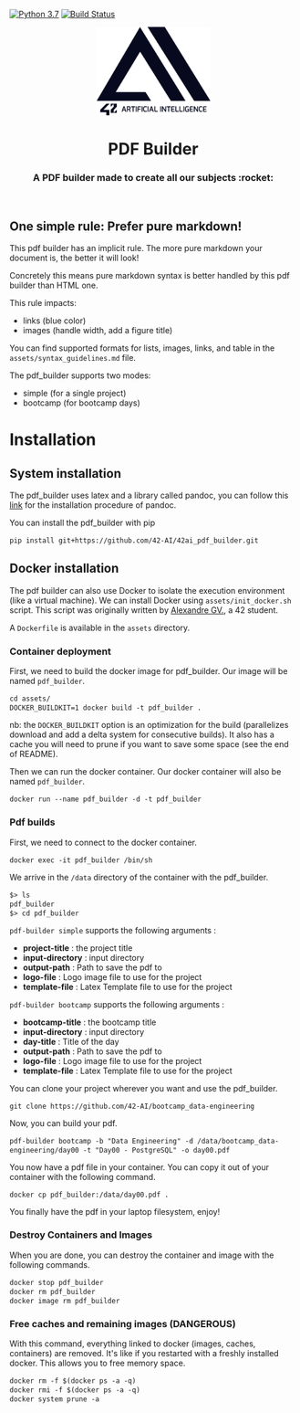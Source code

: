 [![Python 3.7](https://img.shields.io/badge/python-3.7-blue.svg)](https://www.python.org/downloads/release/python-360/)
[![Build Status](https://travis-ci.org/fxbabin/expert_system.png)](https://travis-ci.org/fxbabin/pdf_builder)

<p align="center">
  <img src="assets/logo-42-ai.png" width="200" alt="42 AI Logo" />
</p>

<h1 align="center">
	PDF Builder
</h1>
<h3 align="center">
	A PDF builder made to create all our subjects :rocket:
</h3>
<br/>

## One simple rule: Prefer pure markdown!

This pdf builder has an implicit rule. The more pure markdown your document is, the better it will look!

Concretely this means pure markdown syntax is better handled by this pdf builder than HTML one. 

This rule impacts:
- links (blue color)
- images (handle width, add a figure title)

You can find supported formats for lists, images, links, and table in the `assets/syntax_guidelines.md` file.

The pdf_builder supports two modes:
- simple (for a single project)
- bootcamp (for bootcamp days)

# Installation

## System installation

The pdf_builder uses latex and a library called pandoc, you can follow this [link](https://pandoc.org/installing.html) for the installation procedure of pandoc.

You can install the pdf_builder with pip

```console
pip install git+https://github.com/42-AI/42ai_pdf_builder.git
```

## Docker installation

The pdf builder can also use Docker to isolate the execution environment (like a virtual machine). We can install Docker using `assets/init_docker.sh` script.
This script was originally written by [Alexandre GV.](https://github.com/alexandregv/42toolbox), a 42 student.

A `Dockerfile` is available in the `assets` directory. 

### Container deployment

First, we need to build the docker image for pdf_builder. Our image will be named `pdf_builder`.

```console
cd assets/
DOCKER_BUILDKIT=1 docker build -t pdf_builder .
```

nb: the `DOCKER_BUILDKIT` option is an optimization for the build (parallelizes download and add a delta system for consecutive builds). It also has a cache you will need to prune if you want to save some space (see the end of README).

Then we can run the docker container. Our docker container will also be named `pdf_builder`. 

```console
docker run --name pdf_builder -d -t pdf_builder
```

### Pdf builds

First, we need to connect to the docker container.

```console
docker exec -it pdf_builder /bin/sh
```

We arrive in the `/data` directory of the container with the pdf_builder.

```console
$> ls
pdf_builder
$> cd pdf_builder
```

`pdf-builder simple` supports the following arguments :
- **project-title** : the project title
- **input-directory** : input directory
- **output-path** : Path to save the pdf to
- **logo-file** : Logo image file to use for the project
- **template-file** : Latex Template file to use for the project

`pdf-builder bootcamp` supports the following arguments :
- **bootcamp-title** : the bootcamp title
- **input-directory** : input directory
- **day-title** : Title of the day
- **output-path** : Path to save the pdf to
- **logo-file** : Logo image file to use for the project
- **template-file** : Latex Template file to use for the project

You can clone your project wherever you want and use the pdf_builder.

```console
git clone https://github.com/42-AI/bootcamp_data-engineering
```

Now, you can build your pdf.

```console
pdf-builder bootcamp -b "Data Engineering" -d /data/bootcamp_data-engineering/day00 -t "Day00 - PostgreSQL" -o day00.pdf
```

You now have a pdf file in your container. You can copy it out of your container with the following command.

```console
docker cp pdf_builder:/data/day00.pdf .
```

You finally have the pdf in your laptop filesystem, enjoy!

### Destroy Containers and Images

When you are done, you can destroy the container and image with the following commands.

```console
docker stop pdf_builder
docker rm pdf_builder
docker image rm pdf_builder
```

### Free caches and remaining images (DANGEROUS)

With this command, everything linked to docker (images, caches, containers) are removed. It's like if you restarted with a freshly installed docker. This allows you to free memory space.

```console
docker rm -f $(docker ps -a -q)
docker rmi -f $(docker ps -a -q)
docker system prune -a